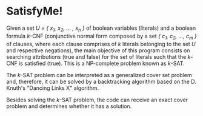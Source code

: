 # SatisfyMe!

Given a set *U = { x<sub>1</sub>, x<sub>2</sub>, ... , x<sub>n</sub> }* of boolean variables (literals) and a boolean formula *k*-CNF (conjunctive normal form composed by a set *{ c<sub>1</sub>, c<sub>2</sub>, ..., c<sub>m</sub> }* of clauses, where each clause comprises of *k* literals belonging to the set *U* and respective negations), the main objective of this program consists on searching attributions (true and false) for the set of literals such that the *k*-CNF is satisfied (true).
This is a NP-complete problem known as *k*-SAT.

The *k*-SAT problem can be interpreted as a generalized cover set problem and, therefore, it can be solved by a backtracking algorithm based on the D. Knuth's "Dancing Links X" algorithm.

Besides solving the *k*-SAT problem, the code can receive an exact cover problem and determines whether it has a solution.
